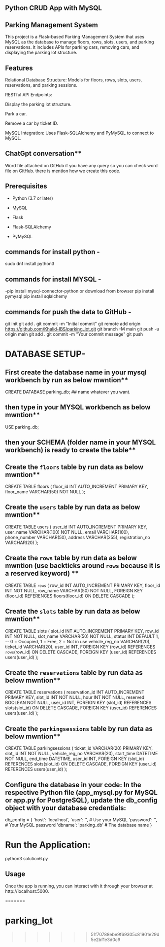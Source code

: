 ## Python CRUD App with MySQL
## Parking Management System 

This project is a Flask-based Parking Management System that uses MySQL as the database to manage floors, rows, slots, users, and parking reservations. It includes APIs for parking cars, removing cars, and displaying the parking lot structure.

## Features

Relational Database Structure: Models for floors, rows, slots, users, reservations, and parking sessions.

RESTful API Endpoints:

Display the parking lot structure.

Park a car.

Remove a car by ticket ID.

MySQL Integration: Uses Flask-SQLAlchemy and PyMySQL to connect to MySQL.



## ChatGpt conversation**

Word file attached on GitHub if you have any query so you can check word file on GitHub. there is mention how we create this code.   

## Prerequisites

- Python (3.7 or later)

- MySQL

- Flask

- Flask-SQLAlchemy

- PyMySQL

## commands for install python -

sudo dnf install python3


## commands for install MYSQL -
-pip install mysql-connector-python or download from browser 
pip install pymysql
pip install sqlalchemy

## commands for push the data to GitHub -
git init
git add .
git commit -m "Initial commit"
git remote add origin https://github.com/Khalid-IBS/parking_lot.git
git branch -M main
git push -u origin main
git add .
git commit -m "Your commit message"
git push

   
# DATABASE SETUP-

## First create the database name in your mysql workbench by run as below mwntion**

CREATE DATABASE parking_db;       ## name whatever you want.


## then type in your MYSQL workbench as below mwntion**

USE parking_db;

## then your SCHEMA (folder name in your MYSQL workbench) is ready to create the table**

## Create the `floors` table by run data as below mwntion** 


CREATE TABLE floors (
    floor_id INT AUTO_INCREMENT PRIMARY KEY,
    floor_name VARCHAR(50) NOT NULL
);


## Create the `users` table by run data as below mwntion** 


CREATE TABLE users (
    user_id INT AUTO_INCREMENT PRIMARY KEY,
    user_name VARCHAR(100) NOT NULL,
    email VARCHAR(100),
    phone_number VARCHAR(50),
    address VARCHAR(255),
    registration_no VARCHAR(20)
);

## Create the `rows` table  by run data as below mwntion (use backticks around `rows` because it is a reserved keyword) **


CREATE TABLE `rows` (
    row_id INT AUTO_INCREMENT PRIMARY KEY,
    floor_id INT NOT NULL,
    row_name VARCHAR(50) NOT NULL,
    FOREIGN KEY (floor_id) REFERENCES floors(floor_id) ON DELETE CASCADE
);

## Create the `slots` table by run data as below mwntion**


CREATE TABLE slots (
    slot_id INT AUTO_INCREMENT PRIMARY KEY,
    row_id INT NOT NULL,
    slot_name VARCHAR(50) NOT NULL,
    status INT DEFAULT 1, -- 0 = Occupied, 1 = Free, 2 = Not in use
    vehicle_reg_no VARCHAR(20),
    ticket_id VARCHAR(20),
    user_id INT,
    FOREIGN KEY (row_id) REFERENCES `rows`(row_id) ON DELETE CASCADE,
    FOREIGN KEY (user_id) REFERENCES users(user_id)
);

## Create the `reservations` table by run data as below mwntion**


CREATE TABLE reservations (
    reservation_id INT AUTO_INCREMENT PRIMARY KEY,
    slot_id INT NOT NULL,
    hour INT NOT NULL,
    reserved BOOLEAN NOT NULL,
    user_id INT,
    FOREIGN KEY (slot_id) REFERENCES slots(slot_id) ON DELETE CASCADE,
    FOREIGN KEY (user_id) REFERENCES users(user_id)
);

## Create the `parkingsessions` table by run data as below mwntion**
CREATE TABLE parkingsessions (
    ticket_id VARCHAR(20) PRIMARY KEY,
    slot_id INT NOT NULL,
    vehicle_reg_no VARCHAR(20),
    start_time DATETIME NOT NULL,
    end_time DATETIME,
    user_id INT,
    FOREIGN KEY (slot_id) REFERENCES slots(slot_id) ON DELETE CASCADE,
    FOREIGN KEY (user_id) REFERENCES users(user_id)
);


## Configure the database in your code: In the respective Python file (app_mysql.py for MySQL or app.py for PostgreSQL), update the db_config object with your database credentials:

db_config = {
    'host': 'localhost',
    'user': '<your-username>',  # Use your MySQL
    'password': '<your-password>',  # Your MySQL password
    'dbname': 'parking_db'  # The database name
}

# Run the Application:

python3 solution6.py


## Usage
Once the app is running, you can interact with it through your browser at http://localhost:5000.



=======
# parking_lot
>>>>>>> 51f70788ebe9f69305c81901e29d5e2bf1e3d0c9
